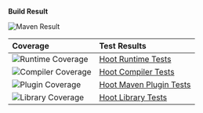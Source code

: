 **Build Result**

![Maven Result][maven-badge] 

| Coverage | Test Results |
|:-------- |:------------ |
| ![Runtime Coverage][runtime-coverage] | [Hoot Runtime Tests](https://nikboyd.github.io/hoot-smalltalk/hoot-runtime/) |
| ![Compiler Coverage][compiler-coverage] | [Hoot Compiler Tests](https://nikboyd.github.io/hoot-smalltalk/hoot-compiler/) |
| ![Plugin Coverage][plugin-coverage] | [Hoot Maven Plugin Tests](https://nikboyd.github.io/hoot-smalltalk/hoot-maven-plugin/) |
| ![Library Coverage][libs-coverage] | [Hoot Library Tests](https://nikboyd.github.io/hoot-smalltalk/libs-hoot/) |

[maven-badge]: https://nikboyd.github.io/hoot-smalltalk/hoot-runtime/maven_badge.png
[runtime-coverage]: https://nikboyd.github.io/hoot-smalltalk/hoot-runtime/coverage_badge.png
[compiler-coverage]: https://nikboyd.github.io/hoot-smalltalk/hoot-compiler/coverage_badge.png
[plugin-coverage]: https://nikboyd.github.io/hoot-smalltalk/hoot-maven-plugin/coverage_badge.png
[libs-coverage]: https://nikboyd.github.io/hoot-smalltalk/libs-hoot/coverage_badge.png
